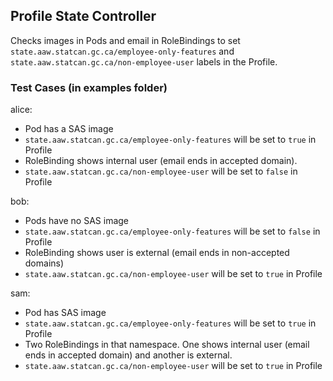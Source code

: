 ## Profile State Controller

Checks images in Pods and email in RoleBindings to set `state.aaw.statcan.gc.ca/employee-only-features` and `state.aaw.statcan.gc.ca/non-employee-user` labels in the Profile.

### Test Cases (in examples folder)

alice:
- Pod has a SAS image 
- `state.aaw.statcan.gc.ca/employee-only-features` will be set to `true` in Profile
- RoleBinding shows internal user (email ends in accepted domain). 
- `state.aaw.statcan.gc.ca/non-employee-user` will be set to `false` in Profile

bob:
- Pods have no SAS image
- `state.aaw.statcan.gc.ca/employee-only-features` will be set to `false` in Profile
- RoleBinding shows user is external (email ends in non-accepted domains)
- `state.aaw.statcan.gc.ca/non-employee-user` will be set to `true` in Profile

sam:
- Pod has SAS image
- `state.aaw.statcan.gc.ca/employee-only-features` will be set to `true` in Profile
- Two RoleBindings in that namespace. One shows internal user (email ends in accepted domain) and another is external.
- `state.aaw.statcan.gc.ca/non-employee-user` will be set to `true` in Profile
